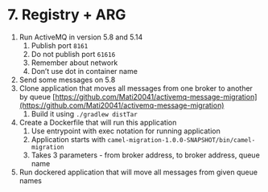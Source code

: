 # 7. Registry + ARG

1. Run ActiveMQ in version 5.8 and 5.14
   1. Publish port `8161`
   2. Do not publish port `61616`
   3. Remember about network
   4. Don’t use dot in container name
2. Send some messages on 5.8
3. Clone application that moves all messages from one broker to another by queue [https://github.com/Mati20041/activemq-message-migration](https://github.com/Mati20041/activemq-message-migration) 
   1. Build it using `./gradlew distTar`
4. Create a Dockerfile that will run this application
   1. Use entrypoint with exec notation for running application
   2. Application starts with `camel-migration-1.0.0-SNAPSHOT/bin/camel-migration`
   3. Takes 3 parameters - from broker address, to broker address, queue name
5. Run dockered application that will move all messages from given queue names
